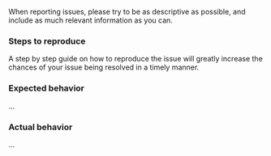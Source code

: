 When reporting issues, please try to be as descriptive as possible, and include
as much relevant information as you can.

### Steps to reproduce

A step by step guide on how to reproduce the issue will greatly increase
the chances of your issue being resolved in a timely manner.

### Expected behavior

...


### Actual behavior

...
